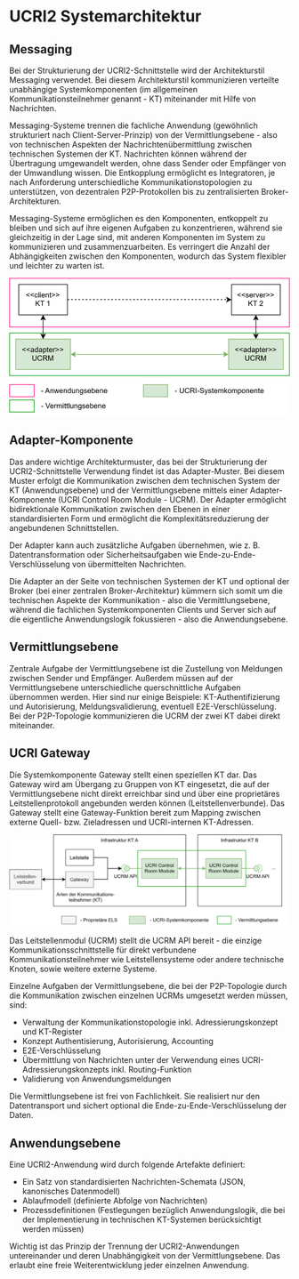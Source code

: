 # UCRI2 Systemarchitektur

## Messaging

Bei der Strukturierung der UCRI2-Schnittstelle wird der Architekturstil Messaging verwendet. Bei diesem Architekturstil kommunizieren verteilte unabhängige Systemkomponenten (im allgemeinen Kommunikationsteilnehmer genannt - KT) miteinander mit Hilfe von Nachrichten.

Messaging-Systeme trennen die fachliche Anwendung (gewöhnlich strukturiert nach Client-Server-Prinzip) von der Vermittlungsebene - also von technischen Aspekten der Nachrichtenübermittlung zwischen technischen Systemen der KT. Nachrichten können während der Übertragung umgewandelt werden, ohne dass Sender oder Empfänger von der Umwandlung wissen. Die Entkopplung ermöglicht es Integratoren, je nach Anforderung unterschiedliche Kommunikationstopologien zu unterstützen, von dezentralen P2P-Protokollen bis zu zentralisierten Broker-Architekturen.

Messaging-Systeme ermöglichen es den Komponenten, entkoppelt zu bleiben und sich auf ihre eigenen Aufgaben zu konzentrieren, während sie gleichzeitig in der Lage sind, mit anderen Komponenten im System zu kommunizieren und zusammenzuarbeiten. Es verringert die Anzahl der Abhängigkeiten zwischen den Komponenten, wodurch das System flexibler und leichter zu warten ist.

![Messaging](ucri-arch-overview.drawio.svg)

## Adapter-Komponente

Das andere wichtige Architekturmuster, das bei der Strukturierung der UCRI2-Schnittstelle Verwendung findet ist das Adapter-Muster. Bei diesem Muster erfolgt die Kommunikation zwischen dem technischen System der KT (Anwendungsebene) und der Vermittlungsebene mittels einer Adapter-Komponente (UCRI Control Room Module - UCRM). Der Adapter ermöglicht bidirektionale Kommunikation zwischen den Ebenen in einer standardisierten Form und ermöglicht die Komplexitätsreduzierung der angebundenen Schnittstellen.

Der Adapter kann auch zusätzliche Aufgaben übernehmen, wie z. B. Datentransformation oder Sicherheitsaufgaben wie Ende-zu-Ende-Verschlüsselung von übermittelten Nachrichten.

Die Adapter an der Seite von technischen Systemen der KT und optional der Broker (bei einer zentralen Broker-Architektur) kümmern sich somit um die technischen Aspekte der Kommunikation - also die Vermittlungsebene, während die fachlichen Systemkomponenten Clients und Server sich auf die eigentliche Anwendungslogik fokussieren - also die Anwendungsebene.

## Vermittlungsebene

Zentrale Aufgabe der Vermittlungsebene ist die Zustellung von Meldungen zwischen Sender und Empfänger. Außerdem müssen auf der Vermittlungsebene unterschiedliche querschnittliche Aufgaben übernommen werden. Hier sind nur einige Beispiele: KT-Authentifizierung und Autorisierung, Meldungsvalidierung, eventuell E2E-Verschlüsselung. Bei der P2P-Topologie kommunizieren die UCRM der zwei KT dabei direkt miteinander.

## UCRI Gateway

Die Systemkomponente Gateway stellt einen speziellen KT dar. Das Gateway wird am Übergang zu Gruppen von KT eingesetzt, die auf der Vermittlungsebene nicht direkt erreichbar sind und über eine proprietäres Leitstellenprotokoll angebunden werden können (Leitstellenverbunde). Das Gateway stellt eine Gateway-Funktion bereit zum Mapping zwischen externe Quell- bzw. Zieladressen und UCRI-internen KT-Adressen.

![UCRI Komponenten](ucri-components.drawio.svg)

Das Leitstellenmodul (UCRM) stellt die UCRM API bereit - die einzige Kommunikationsschnittstelle für direkt verbundene Kommunikationsteilnehmer wie Leitstellensysteme oder andere technische Knoten, sowie weitere externe Systeme.

Einzelne Aufgaben der Vermittlungsebene, die bei der P2P-Topologie durch die Kommunikation zwischen einzelnen UCRMs umgesetzt werden müssen, sind:
- Verwaltung der Kommunikationstopologie inkl. Adressierungskonzept und KT-Register
- Konzept Authentisierung, Autorisierung, Accounting
- E2E-Verschlüsselung
- Übermittlung von Nachrichten unter der Verwendung eines UCRI-Adressierungskonzepts inkl. Routing-Funktion
- Validierung von Anwendungsmeldungen

Die Vermittlungsebene ist frei von Fachlichkeit. Sie realisiert nur den Datentransport und sichert optional die Ende-zu-Ende-Verschlüsselung der Daten.

## Anwendungsebene

Eine UCRI2-Anwendung wird durch folgende Artefakte definiert:
- Ein Satz von standardisierten Nachrichten-Schemata (JSON, kanonisches Datenmodell)
- Ablaufmodell (definierte Abfolge von Nachrichten)
- Prozessdefinitionen (Festlegungen bezüglich Anwendungslogik, die bei der Implementierung in technischen KT-Systemen berücksichtigt werden müssen)

Wichtig ist das Prinzip der Trennung der UCRI2-Anwendungen untereinander und deren Unabhängigkeit von der Vermittlungsebene. Das erlaubt eine freie Weiterentwicklung jeder einzelnen Anwendung.
